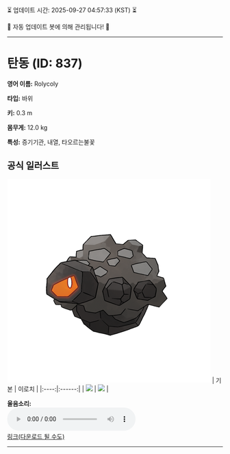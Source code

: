 
⏳ 업데이트 시간: 2025-09-27 04:57:33 (KST) ⏳

🤖 자동 업데이트 봇에 의해 관리됩니다! 🤖

---

# 탄동 (ID: 837)
**영어 이름:** Rolycoly

**타입:** 바위

**키:** 0.3 m

**몸무게:** 12.0 kg

**특성:** 증기기관, 내열, 타오르는불꽃

## 공식 일러스트
![](https://raw.githubusercontent.com/PokeAPI/sprites/master/sprites/pokemon/other/official-artwork/837.png)
| 기본 | 이로치 |
|:----:|:------:|
| <img src="http://play.pokemonshowdown.com/sprites/ani/rolycoly.gif" width="200"> | <img src="http://play.pokemonshowdown.com/sprites/ani-shiny/rolycoly.gif" width="200"> |

**울음소리:**<br><audio controls src="https://raw.githubusercontent.com/PokeAPI/cries/main/cries/pokemon/latest/837.ogg"></audio><br> [링크(다운로드 될 수도)](https://raw.githubusercontent.com/PokeAPI/cries/main/cries/pokemon/latest/837.ogg)


---
